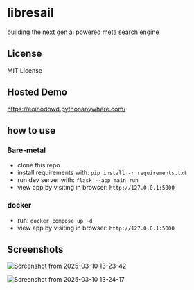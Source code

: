 # libresail
building the next gen ai powered meta search engine

## License
MIT License 

## Hosted Demo
https://eoinodowd.pythonanywhere.com/

## how to use
### Bare-metal
- clone this repo
- install requirements with: `pip install -r requirements.txt`
- run dev server with: `flask --app main run`
- view app by visiting in browser: `http://127.0.0.1:5000`

### docker
- run: `docker compose up -d`
- view app by visiting in browser: `http://127.0.0.1:5000`

## Screenshots


![Screenshot from 2025-03-10 13-23-42](https://github.com/user-attachments/assets/a4763ef3-4e3a-484a-83a5-4cdd205dcc84)

![Screenshot from 2025-03-10 13-24-17](https://github.com/user-attachments/assets/e982a30d-709f-431a-accf-5434eb716bc5)
